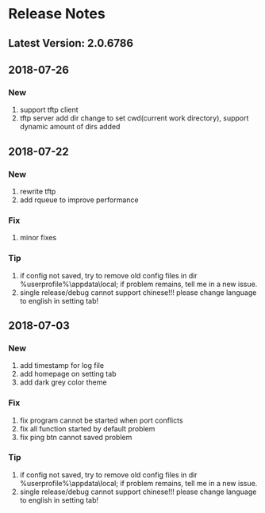 # Release Notes

## Latest Version: 2.0.6786

## 2018-07-26
### New
1. support tftp client
2. tftp server add dir change to set cwd(current work directory), support dynamic amount of dirs added

## 2018-07-22
### New
1. rewrite tftp 
2. add rqueue to improve performance
### Fix
1. minor fixes
### Tip
1. if config not saved, try to remove old config files in dir %userprofile%\appdata\local; if problem remains, tell me in a new issue.
2. single release/debug cannot support chinese!!! please change language to english in setting tab!

## 2018-07-03
### New
1. add timestamp for log file
2. add homepage on setting tab
3. add dark grey color theme
### Fix
1. fix program cannot be started when port conflicts
2. fix all function started by default problem
3. fix ping btn cannot saved problem
### Tip
1. if config not saved, try to remove old config files in dir %userprofile%\appdata\local; if problem remains, tell me in a new issue.
2. single release/debug cannot support chinese!!! please change language to english in setting tab!
